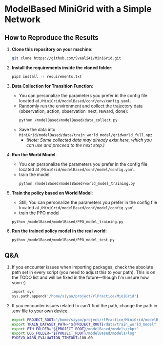 # ModelBased MiniGrid with a Simple Network

## How to Reproduce the Results

1. **Clone this repository on your machine**:
    ```bash
    git clone https://github.com/Sveali41/MiniGrid.git
    ```

2. **Install the requirements inside the cloned folder**:
    ```bash
    pip3 install -r requirements.txt
    ```

3. **Data Collection for Transition Function**:
   - You can personalize the parameters you prefer in the config file located at `/MiniGrid/modelBased/conf/env/config.yaml`.
   - Randomly run the environment and collect the trajectory data (observation, action, observation_next, reward, done):
     ```bash
     python /modelBased/modelBased/data_collect.py
     ```
   - Save the data into `MiniGrid/modelBased/data/train_world_model/gridworld_full.npz`.
     - *(Note: Some collected data may already exist here, which you can use and proceed to the next step.)*

4. **Run the World Model**:
   - You can personalize the parameters you prefer in the config file located at `/MiniGrid/modelBased/conf/model/config.yaml`.
   - train the model
     ```bash
     python /modelBased/modelBased/world_model_training.py
     ```
5. **Train the policy based on World Model**:
   - Still, You can personalize the parameters you prefer in the config file located at `/MiniGrid/modelBased/conf/model/config.yaml`.
   - train the PPO model
   ```bash
   python /modelBased/modelBased/PPO_model_training.py
   ```

6. **Run the trained policy model in the real world**:
   ```bash
   python /modelBased/modelBased/PPO_model_test.py
   ```
   
## Q&A

1. If you encounter issues when importing packages, check the absolute path set in every script (you need to adjust this to your path). 
This is on the TODO list and will be fixed in the future—though I'm unsure how soon :)
   ```bash
   import sys
   sys.path.append('/home/siyao/project/rlPractice/MiniGrid')

2. If you encounter issues related to can't find the path, change the path in .env file to your own device.
   ```bash
   export PROJECT_ROOT="/home/siyao/project/rlPractice/MiniGrid/modelBased"
   export TRAIN_DATASET_PATH="${PROJECT_ROOT}/data/train_world_model"
   export PTH_FOLDER="${PROJECT_ROOT}/modelBased/models/ckpt"
   export LOG_FOLDER="${PROJECT_ROOT}/modelBased/models/log"
   PYDEVD_WARN_EVALUATION_TIMEOUT=100.00

